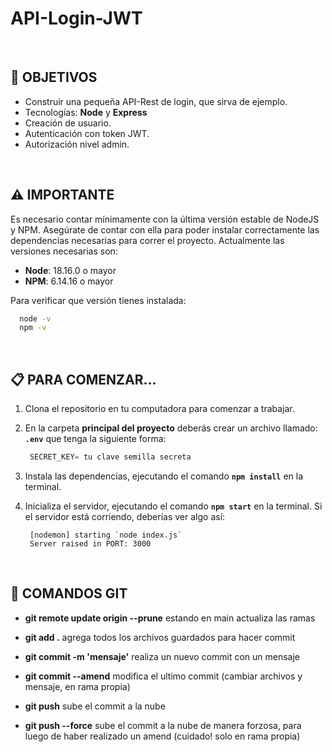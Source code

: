 # **API-Login-JWT**

<br />

## **📌 OBJETIVOS**

- Construir una pequeña API-Rest de login, que sirva de ejemplo.
- Tecnologías: **Node** y **Express**
- Creación de usuario.
- Autenticación con token JWT.
- Autorización nivel admin.

<br />

## **⚠️ IMPORTANTE**

Es necesario contar mínimamente con la última versión estable de NodeJS y NPM. Asegúrate de contar con ella para poder instalar correctamente las dependencias necesarias para correr el proyecto. Actualmente las versiones necesarias son:

- **Node**: 18.16.0 o mayor
- **NPM**: 6.14.16 o mayor

Para verificar que versión tienes instalada:

```bash
  node -v
  npm -v
```

<br />

## **📋 PARA COMENZAR...**

1. Clona el repositorio en tu computadora para comenzar a trabajar.

2. En la carpeta **principal del proyecto** deberás crear un archivo llamado: **`.env`** que tenga la siguiente forma:

   ```javascript
    SECRET_KEY= tu clave semilla secreta
   ```

3. Instala las dependencias, ejecutando el comando **`npm install`** en la terminal.

4. Inicializa el servidor, ejecutando el comando **`npm start`** en la terminal. Si el servidor está corriendo, deberías ver algo así:

   ```
    [nodemon] starting `node index.js`
    Server raised in PORT: 3000
   ```

<br />

## **🔄 COMANDOS GIT**

- **git remote update origin --prune** estando en main actualiza las ramas

- **git add .** agrega todos los archivos guardados para hacer commit

- **git commit -m 'mensaje'** realiza un nuevo commit con un mensaje

- **git commit --amend** modifica el ultimo commit (cambiar archivos y mensaje, en rama propia)

- **git push** sube el commit a la nube

- **git push --force** sube el commit a la nube de manera forzosa, para luego de haber realizado un amend (cuidado! solo en rama propia)
